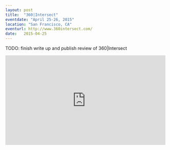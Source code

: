 ```yaml
---
layout: post
title:  "360|Intersect"
eventdate: "April 25-26, 2015"
location: "San Francisco, CA"
eventurl: http://www.360intersect.com/
date:   2015-04-25
---
```

<p>TODO: finish write up and publish review of 360|Intersect</p>

<div class="videoWrapper">
<iframe src="https://player.vimeo.com/video/126396764" width="500" height="281" frameborder="0" webkitallowfullscreen mozallowfullscreen allowfullscreen></iframe>
</div>
